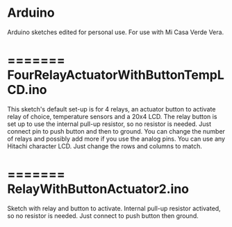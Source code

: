 Arduino
=======
Arduino sketches edited for personal use. For use with Mi Casa Verde Vera.

=======
FourRelayActuatorWithButtonTempLCD.ino
=======
This sketch's default set-up is for 4 relays, an actuator button to activate relay of choice, temperature sensors and a 20x4 LCD. The relay button is set up to use the internal pull-up resistor, so no resistor is needed.  Just connect pin to push button and then to ground.  You can change the number of relays and possibly add more if you use the analog pins. You can use any Hitachi character LCD.  Just change the rows and columns to match.

=======
RelayWithButtonActuator2.ino
=======
Sketch with relay and button to activate.  Internal pull-up resistor activated, so no resistor is needed.  Just connect to push button then ground.
